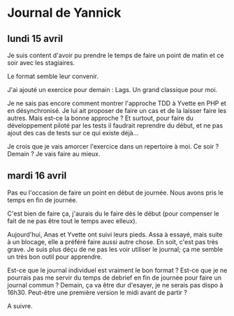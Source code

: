 # Journal de Yannick

## lundi 15 avril

Je suis content d'avoir pu prendre le temps de faire un point de matin et ce
soir avec les stagiaires.

Le format semble leur convenir.

J'ai ajouté un exercice pour demain : Lags. Un grand classique pour moi.

Je ne sais pas encore comment montrer l'approche TDD à Yvette en PHP et en
désynchronisé. Je lui ait proposer de faire un cas et de la laisser faire les
autres. Mais est-ce la bonne approche ? Et surtout, pour faire du développement
piloté par les tests il faudrait reprendre du début, et ne pas ajout des cas de
tests sur ce qui existe déjà...

Je crois que je vais amorcer l'exercice dans un repertoire à moi. Ce soir ?
Demain ? Je vais faire au mieux.


## mardi 16 avril

Pas eu l'occasion de faire un point en début de journée. Nous avons pris le
temps en fin de journée.

C'est bien de faire ça, j'aurais du le faire dès le début (pour compenser le
fait de ne pas être tout le temps avec elleux).

Aujourd'hui, Anas et Yvette ont suivi leurs pieds. Assa à essayé, mais suite à
un blocage, elle a préféré faire aussi autre chose. En soit, c'est pas très
grave. Je suis plus déçu de ne pas les voir utiliser le journal; ça me semble
un très bon outil pour apprendre.

Est-ce que le journal individuel est vraiment le bon format ? Est-ce que je ne
pourrais pas me servir du temps de debrief en fin de journée pour faire un
journal commun ? Demain, ça va être dur d'esayer, je ne serais pas dispo à
16h30. Peut-être une première version le midi avant de partir ?

A suivre.
